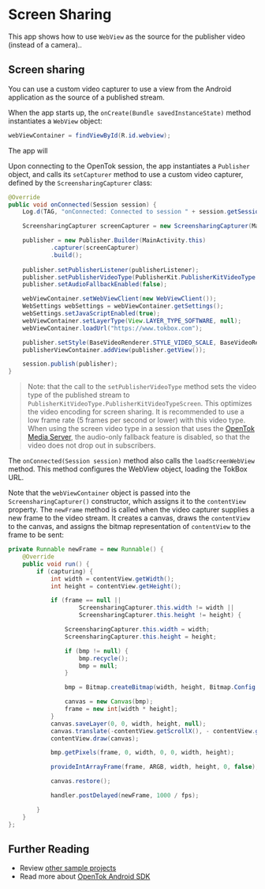 # Screen Sharing

This app shows how to use `WebView` as the source for the publisher video (instead of a camera)..
## Screen sharing

You can use a custom video capturer to use a view from the Android application as the source of
a published stream.

When the app starts up, the `onCreate(Bundle savedInstanceState)` method instantiates a `WebView`
object:

```java
webViewContainer = findViewById(R.id.webview);
```

The app will

Upon connecting to the OpenTok session, the app instantiates a `Publisher` object, and calls its
`setCapturer` method to use a custom video capturer, defined by the `ScreensharingCapturer`
class:

```java
@Override
public void onConnected(Session session) {
    Log.d(TAG, "onConnected: Connected to session " + session.getSessionId());

    ScreensharingCapturer screenCapturer = new ScreensharingCapturer(MainActivity.this, webViewContainer);

    publisher = new Publisher.Builder(MainActivity.this)
            .capturer(screenCapturer)
            .build();
            
    publisher.setPublisherListener(publisherListener);
    publisher.setPublisherVideoType(PublisherKit.PublisherKitVideoType.PublisherKitVideoTypeScreen);
    publisher.setAudioFallbackEnabled(false);

    webViewContainer.setWebViewClient(new WebViewClient());
    WebSettings webSettings = webViewContainer.getSettings();
    webSettings.setJavaScriptEnabled(true);
    webViewContainer.setLayerType(View.LAYER_TYPE_SOFTWARE, null);
    webViewContainer.loadUrl("https://www.tokbox.com");

    publisher.setStyle(BaseVideoRenderer.STYLE_VIDEO_SCALE, BaseVideoRenderer.STYLE_VIDEO_FILL);
    publisherViewContainer.addView(publisher.getView());

    session.publish(publisher);
}
```

> Note: that the call to the `setPublisherVideoType` method sets the video type of the published
stream to `PublisherKitVideoType.PublisherKitVideoTypeScreen`. This optimizes the video encoding for
screen sharing. It is recommended to use a low frame rate (5 frames per second or lower) with this
video type. When using the screen video type in a session that uses the [OpenTok Media
Server](https://tokbox.com/opentok/tutorials/create-session/#media-mode), the
audio-only fallback feature is disabled, so that the video does not drop out in subscribers.

The `onConnected(Session session)` method also calls the `loadScreenWebView` method. This method
configures the WebView object, loading the TokBox URL.

Note that the `webViewContainer` object is passed into the `ScreensharingCapturer()` constructor,
which assigns it to the `contentView` property. The `newFrame` method is called when the video
capturer supplies a new frame to the video stream. It creates a canvas, draws the `contentView`
to the canvas, and assigns the bitmap representation of `contentView` to the frame to be sent:

```java
private Runnable newFrame = new Runnable() {
    @Override
    public void run() {
        if (capturing) {
            int width = contentView.getWidth();
            int height = contentView.getHeight();

            if (frame == null ||
                    ScreensharingCapturer.this.width != width ||
                    ScreensharingCapturer.this.height != height) {

                ScreensharingCapturer.this.width = width;
                ScreensharingCapturer.this.height = height;

                if (bmp != null) {
                    bmp.recycle();
                    bmp = null;
                }

                bmp = Bitmap.createBitmap(width, height, Bitmap.Config.ARGB_8888);

                canvas = new Canvas(bmp);
                frame = new int[width * height];
            }
            canvas.saveLayer(0, 0, width, height, null);
            canvas.translate(-contentView.getScrollX(), - contentView.getScrollY());
            contentView.draw(canvas);

            bmp.getPixels(frame, 0, width, 0, 0, width, height);

            provideIntArrayFrame(frame, ARGB, width, height, 0, false);

            canvas.restore();

            handler.postDelayed(newFrame, 1000 / fps);

        }
    }
};
```

## Further Reading

* Review [other sample projects](../)
* Read more about [OpenTok Android SDK](https://tokbox.com/developer/sdks/android/)

